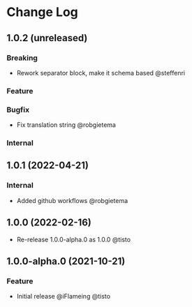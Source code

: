 # Change Log

## 1.0.2 (unreleased)

### Breaking

- Rework separator block, make it schema based @steffenri

### Feature

### Bugfix

- Fix translation string @robgietema

### Internal

## 1.0.1 (2022-04-21)

### Internal

- Added github workflows @robgietema

## 1.0.0 (2022-02-16)

- Re-release 1.0.0-alpha.0 as 1.0.0 @tisto

## 1.0.0-alpha.0 (2021-10-21)

### Feature

- Initial release @iFlameing @tisto
